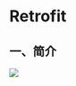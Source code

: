 # Retrofit

## 一、简介

![](https://github.com/3rdPartyLibraryAnalysis/Logger/blob/master/20170228125207754.png)
